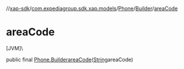 //[xap-sdk](../../../../index.md)/[com.expediagroup.sdk.xap.models](../../index.md)/[Phone](../index.md)/[Builder](index.md)/[areaCode](area-code.md)

# areaCode

[JVM]\

public final [Phone.Builder](index.md)[areaCode](area-code.md)([String](https://docs.oracle.com/javase/8/docs/api/java/lang/String.html)areaCode)
